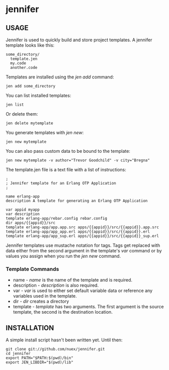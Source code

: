 jennifer
========

## USAGE

Jennifer is used to quickly build and store project templates. A jennifer template looks like this:

    some_directory/
      template.jen
      my.code
      another.code

Templates are installed using the _jen add_ command:

    jen add some_directory

You can list installed templates:

    jen list

Or delete them:
  
    jen delete mytemplate

You generate templates with _jen new_:

    jen new mytemplate

You can also pass custom data to be bound to the template:

    jen new mytemplate -v author="Trevor Goodchild" -v city="Bregna"

The template.jen file is a text file with a list of instructions:

    ;
    ; Jennifer template for an Erlang OTP Application
    ;

    name erlang-app
    description A template for generating an Erlang OTP Application

    var appid myapp
    var description
    template erlang-app/rebar.config rebar.config
    dir apps/{{appid}}/src
    template erlang-app/app.app.src apps/{{appid}}/src/{{appid}}.app.src
    template erlang-app/app_app.erl apps/{{appid}}/src/{{appid}}.erl
    template erlang-app/app_sup.erl apps/{{appid}}/src/{{appid}}_sup.erl

Jennifer templates use mustache notation for tags. Tags get replaced with data either from the second argument in the template's _var_ command or by values you assign when you run the _jen new_ command.

### Template Commands

* name - _name_ is the name of the template and is required.
* description - _description_ is also required.
* var - _var_ is used to either set default variable data or reference any variables used in the template.
* dir - _dir_ creates a directory
* template - _template_ has two arguments. The first argument is the source template, the second is the destination location.

## INSTALLATION

A simple install script hasn't been written yet. Until then:

    git clone git://github.com/nuex/jennifer.git
    cd jennifer
    export PATH="$PATH:$(pwd)/bin"
    export JEN_LIBDIR="$(pwd)/lib"
